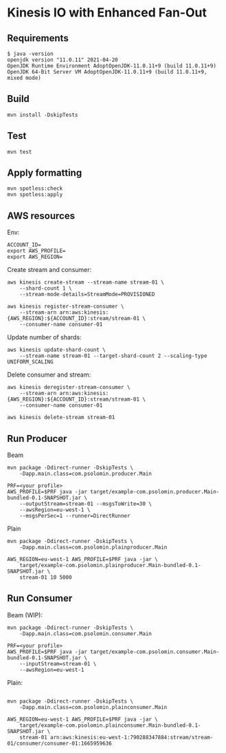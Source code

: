 # Kinesis IO with Enhanced Fan-Out

## Requirements

```
$ java -version
openjdk version "11.0.11" 2021-04-20
OpenJDK Runtime Environment AdoptOpenJDK-11.0.11+9 (build 11.0.11+9)
OpenJDK 64-Bit Server VM AdoptOpenJDK-11.0.11+9 (build 11.0.11+9, mixed mode)
```

## Build

```
mvn install -DskipTests
```

## Test

```
mvn test
```

## Apply formatting

```
mvn spotless:check
mvn spotless:apply
```

## AWS resources

Env:

```
ACCOUNT_ID=
export AWS_PROFILE=
export AWS_REGION=
```

Create stream and consumer:

```
aws kinesis create-stream --stream-name stream-01 \
	--shard-count 1 \
	--stream-mode-details=StreamMode=PROVISIONED

aws kinesis register-stream-consumer \
	--stream-arn arn:aws:kinesis:{AWS_REGION}:${ACCOUNT_ID}:stream/stream-01 \
	--consumer-name consumer-01
```

Update number of shards:

```
aws kinesis update-shard-count \
	--stream-name stream-01 --target-shard-count 2 --scaling-type UNIFORM_SCALING
```


Delete consumer and stream:

```
aws kinesis deregister-stream-consumer \
	--stream-arn arn:aws:kinesis:{AWS_REGION}:${ACCOUNT_ID}:stream/stream-01 \
	--consumer-name consumer-01

aws kinesis delete-stream stream-01
```

## Run Producer

Beam

```
mvn package -Ddirect-runner -DskipTests \
	-Dapp.main.class=com.psolomin.producer.Main

PRF=<your profile>
AWS_PROFILE=$PRF java -jar target/example-com.psolomin.producer.Main-bundled-0.1-SNAPSHOT.jar \
	--outputStream=stream-01 --msgsToWrite=30 \
	--awsRegion=eu-west-1 \
	--msgsPerSec=1 --runner=DirectRunner

```

Plain

```
mvn package -Ddirect-runner -DskipTests \
	-Dapp.main.class=com.psolomin.plainproducer.Main

AWS_REGION=eu-west-1 AWS_PROFILE=$PRF java -jar \
	target/example-com.psolomin.plainproducer.Main-bundled-0.1-SNAPSHOT.jar \
	stream-01 10 5000
```

## Run Consumer

Beam (WIP):

```
mvn package -Ddirect-runner -DskipTests \
	-Dapp.main.class=com.psolomin.consumer.Main

PRF=<your profile>
AWS_PROFILE=$PRF java -jar target/example-com.psolomin.consumer.Main-bundled-0.1-SNAPSHOT.jar \
	--inputStream=stream-01 \
	--awsRegion=eu-west-1

```

Plain:

```

mvn package -Ddirect-runner -DskipTests \
	-Dapp.main.class=com.psolomin.plainconsumer.Main

AWS_REGION=eu-west-1 AWS_PROFILE=$PRF java -jar \
	target/example-com.psolomin.plainconsumer.Main-bundled-0.1-SNAPSHOT.jar \
	stream-01 arn:aws:kinesis:eu-west-1:790288347884:stream/stream-01/consumer/consumer-01:1665959636

```
